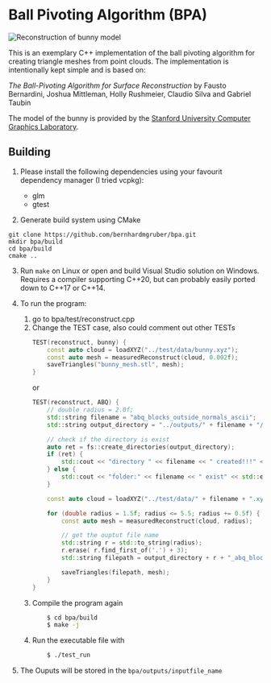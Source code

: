 # Ball Pivoting Algorithm (BPA)

![Reconstruction of bunny model](bunny.png)

This is an exemplary C++ implementation of the ball pivoting algorithm for creating triangle meshes from point clouds.
The implementation is intentionally kept simple and is based on:

*The Ball-Pivoting Algorithm for Surface Reconstruction* by Fausto Bernardini, Joshua Mittleman, Holly Rushmeier, Claudio Silva and Gabriel Taubin

The model of the bunny is provided by the [Stanford University Computer Graphics Laboratory](http://graphics.stanford.edu/data/3Dscanrep/).

## Building

1. Please install the following dependencies using your favourit dependency manager (I tried vcpkg):
    - glm
    - gtest

2. Generate build system using CMake
```
git clone https://github.com/bernhardmgruber/bpa.git
mkdir bpa/build
cd bpa/build
cmake ..
```

3. Run `make` on Linux or open and build Visual Studio solution on Windows. Requires a compiler supporting C\++20, but can probably easily ported down to C\++17 or C\++14.

4. To run the program:
    1. go to bpa/test/reconstruct.cpp
    2. Change the TEST case, also could comment out other TESTs
        ```cpp
        TEST(reconstruct, bunny) {
            const auto cloud = loadXYZ("../test/data/bunny.xyz");
            const auto mesh = measuredReconstruct(cloud, 0.002f);
            saveTriangles("bunny_mesh.stl", mesh); 
        }
        ```
        or
        ```cpp
        TEST(reconstruct, ABQ) {
            // double radius = 2.0f;
            std::string filename = "abq_blocks_outside_normals_ascii";
            std::string output_directory = "../outputs/" + filename + "/";

            // check if the directory is exist
            auto ret = fs::create_directories(output_directory);
            if (ret) {
                std::cout << "directory " << filename << " created!!!" << std::endl;
            } else {
                std::cout << "folder:" << filename << " exist" << std::endl;
            }

            const auto cloud = loadXYZ("../test/data/" + filename + ".xyz");

            for (double radius = 1.5f; radius <= 5.5; radius += 0.5f) {
                const auto mesh = measuredReconstruct(cloud, radius);

                // get the ouptut file name
                std::string r = std::to_string(radius);
                r.erase( r.find_first_of('.') + 3);
                std::string filepath = output_directory + r + "_abq_blocks_outside_normals_ascii.stl";

                saveTriangles(filepath, mesh);
            }
        }
        ```
    3. Compile the program again
        ```bash
            $ cd bpa/build
            $ make -j
        ```
    4. Run the executable file with
        ```bash
            $ ./test_run
        ```

5. The Ouputs will be stored in the ```bpa/outputs/inputfile_name```